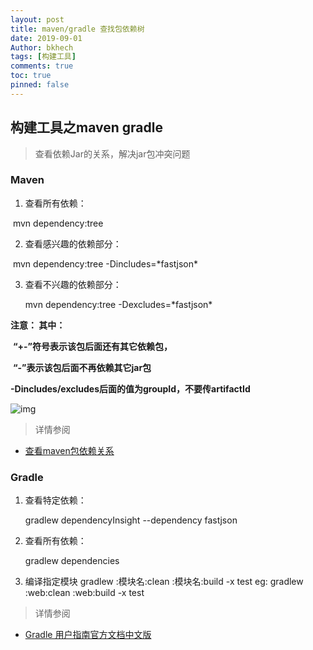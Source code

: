 ```yaml
---
layout: post
title: maven/gradle 查找包依赖树
date: 2019-09-01
Author: bkhech
tags: [构建工具]
comments: true
toc: true
pinned: false
---
```


## 构建工具之maven gradle

>  查看依赖Jar的关系，解决jar包冲突问题

### Maven 

1. 查看所有依赖：

​        mvn dependency:tree

2. 查看感兴趣的依赖部分：

​       mvn dependency:tree -Dincludes=\*fastjson* 

3. 查看不兴趣的依赖部分：

   mvn dependency:tree -Dexcludes=\*fastjson* 



**注意： 其中：**

​      **“+-”符号表示该包后面还有其它依赖包，**

​      **“\-”表示该包后面不再依赖其它jar包**

​       **-Dincludes/excludes后面的值为groupId，不要传artifactId**

![img](C:\Users\guowm\AppData\Local\Temp\企业微信截图_15790687329249.png)



> 详情参阅

- [查看maven包依赖关系](https://blog.csdn.net/u010003835/article/details/81633093)

### Gradle

1. 查看特定依赖：

   gradlew dependencyInsight --dependency fastjson

2. 查看所有依赖：

   gradlew dependencies
3. 编译指定模块
   gradlew :模块名:clean :模块名:build -x test
   eg: gradlew :web:clean :web:build -x test


> 详情参阅

- [Gradle 用户指南官方文档中文版](https://doc.yonyoucloud.com/doc/wiki/project/GradleUserGuide-Wiki/index.html)
